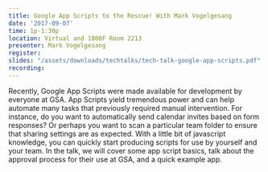 ```yaml
---
title: Google App Scripts to the Rescue! With Mark Vogelgesang
date: '2017-09-07'
time: 1p-1:30p
location: Virtual and 1800F Room 2213
presenter: Mark Vogelgesang
register:
slides: "/assets/downloads/techtalks/tech-talk-google-app-scripts.pdf"
recording:
---
```


Recently, Google App Scripts were made available for development by everyone at GSA. App Scripts yield tremendous power and can help automate many tasks that previously required manual intervention. For instance, do you want to automatically send calendar invites based on form responses? Or perhaps you want to scan a particular team folder to ensure that sharing settings are as expected. With a little bit of javascript knowledge, you can quickly start producing scripts for use by yourself and your team. In the talk, we will cover some app script basics, talk about the approval process for their use at GSA, and a quick example app.